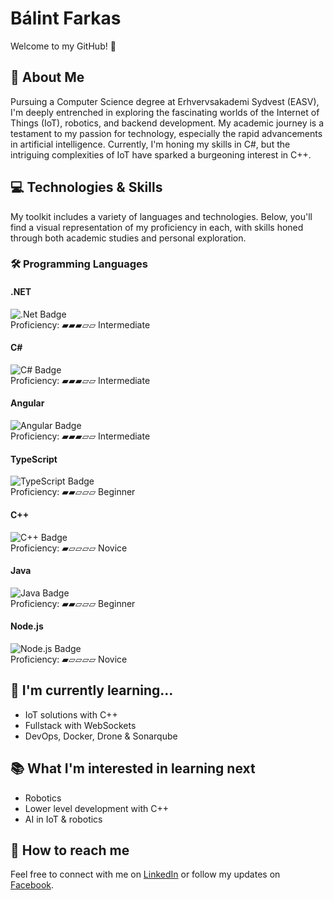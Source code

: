 # Bálint Farkas

Welcome to my GitHub! 🚀

## 📖 About Me
Pursuing a Computer Science degree at Erhvervsakademi Sydvest (EASV), I'm deeply entrenched in exploring the fascinating worlds of the Internet of Things (IoT), robotics, and backend development. My academic journey is a testament to my passion for technology, especially the rapid advancements in artificial intelligence. Currently, I'm honing my skills in C#, but the intriguing complexities of IoT have sparked a burgeoning interest in C++.

## 💻 Technologies & Skills
My toolkit includes a variety of languages and technologies. Below, you'll find a visual representation of my proficiency in each, with skills honed through both academic studies and personal exploration.

### 🛠️ Programming Languages

#### .NET
![.Net Badge](https://img.shields.io/badge/.Net-512BD4?style=flat-square&logo=.net)  
Proficiency: ▰▰▰▱▱ Intermediate

#### C#
![C# Badge](https://img.shields.io/badge/C%23-239120?style=flat-square&logo=c-sharp)  
Proficiency: ▰▰▰▱▱ Intermediate

#### Angular
![Angular Badge](https://img.shields.io/badge/Angular-DD0031?style=flat-square&logo=angular)  
Proficiency: ▰▰▰▱▱ Intermediate

#### TypeScript
![TypeScript Badge](https://img.shields.io/badge/TypeScript-007ACC?style=flat-square&logo=typescript)  
Proficiency: ▰▰▱▱▱ Beginner

#### C++
![C++ Badge](https://img.shields.io/badge/C++-00599C?style=flat-square&logo=c%2B%2B)  
Proficiency: ▰▱▱▱▱ Novice

#### Java
![Java Badge](https://img.shields.io/badge/Java-ED8B00?style=flat-square&logo=java)  
Proficiency: ▰▰▱▱▱ Beginner

#### Node.js
![Node.js Badge](https://img.shields.io/badge/Node.js-43853D?style=flat-square&logo=node.js)  
Proficiency: ▰▱▱▱▱ Novice

## 🌱 I'm currently learning...
- IoT solutions with C++
- Fullstack with WebSockets
- DevOps, Docker, Drone & Sonarqube

## 📚 What I'm interested in learning next
- Robotics
- Lower level development with C++
- AI in IoT & robotics

## 🤝 How to reach me
Feel free to connect with me on [LinkedIn](https://www.linkedin.com/in/balintjanosfarkas/) or follow my updates on [Facebook](https://www.facebook.com/ffbalint/).
